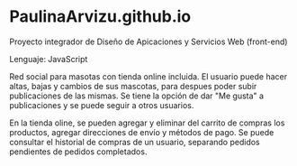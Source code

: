 # PaulinaArvizu.github.io
Proyecto integrador de Diseño de Apicaciones y Servicios Web (front-end)

Lenguaje: JavaScript

Red social para masotas con tienda online incluida.
El usuario puede hacer altas, bajas y cambios de sus mascotas, para despues poder subir publicaciones de las mismas. Se tiene la opción de dar "Me gusta" a publicaciones y se puede seguir a otros usuarios.

En la tienda oline, se pueden agregar y eliminar del carrito de compras los productos, agregar direcciones de envío y métodos de pago.
Se puede consultar el historial de compras de un usuario, separando pedidos pendientes de pedidos completados.
